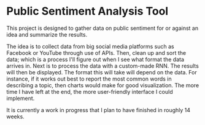# Public Sentiment Analysis Tool
This project is designed to gather data on public sentiment for or against an idea and summarize the results.

The idea is to collect data from big social media platforms such as Facebook or YouTube through use of APIs.
Then, clean up and sort the data; which is a process I'll figure out when I see what format the data arrives in.
Next is to process the data with a custom-made RNN.
The results will then be displayed. The format this will take will depend on the data. For instance, if it works out best to report the most common words in describing a topic, then charts would make for good visualization. The more time I have left at the end, the more user-friendly interface I could implement.

It is currently a work in progress that I plan to have finished in roughly 14 weeks.